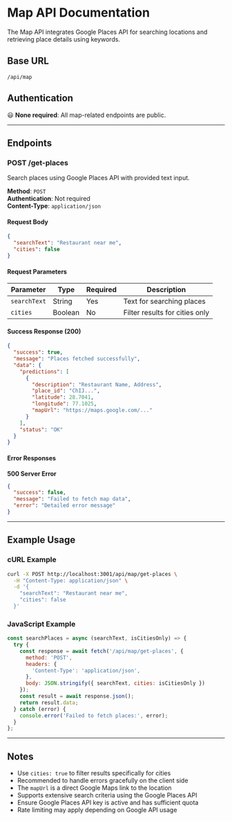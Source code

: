 # Map API Documentation

The Map API integrates Google Places API for searching locations and retrieving place details using keywords.

## Base URL
```
/api/map
```

## Authentication
😃 **None required**: All map-related endpoints are public.

---

## Endpoints

### POST /get-places
Search places using Google Places API with provided text input.

**Method**: `POST`  
**Authentication**: Not required  
**Content-Type**: `application/json`

#### Request Body
```json
{
  "searchText": "Restaurant near me",
  "cities": false
}
```

#### Request Parameters
| Parameter | Type | Required | Description |
|-----------|------|----------|-------------|
| `searchText` | String | Yes | Text for searching places |
| `cities` | Boolean | No | Filter results for cities only |

#### Success Response (200)
```json
{
  "success": true,
  "message": "Places fetched successfully",
  "data": {
    "predictions": [
      {
        "description": "Restaurant Name, Address",
        "place_id": "ChIJ...",
        "latitude": 28.7041,
        "longitude": 77.1025,
        "mapUrl": "https://maps.google.com/..."
      }
    ],
    "status": "OK"
  }
}
```

#### Error Responses

**500 Server Error**
```json
{
  "success": false,
  "message": "Failed to fetch map data",
  "error": "Detailed error message"
}
```

---

## Example Usage

### cURL Example
```bash
curl -X POST http://localhost:3001/api/map/get-places \
  -H "Content-Type: application/json" \
  -d '{
    "searchText": "Restaurant near me",
    "cities": false
  }'
```

### JavaScript Example
```javascript
const searchPlaces = async (searchText, isCitiesOnly) => {
  try {
    const response = await fetch('/api/map/get-places', {
      method: 'POST',
      headers: {
        'Content-Type': 'application/json',
      },
      body: JSON.stringify({ searchText, cities: isCitiesOnly })
    });
    const result = await response.json();
    return result.data;
  } catch (error) {
    console.error('Failed to fetch places:', error);
  }
};
```

---

## Notes

- Use `cities: true` to filter results specifically for cities
- Recommended to handle errors gracefully on the client side
- The `mapUrl` is a direct Google Maps link to the location
- Supports extensive search criteria using the Google Places API
- Ensure Google Places API key is active and has sufficient quota
- Rate limiting may apply depending on Google API usage

